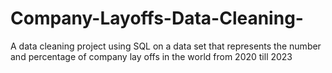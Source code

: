 # Company-Layoffs-Data-Cleaning-
A data cleaning project using SQL on a data set that represents the number and percentage of company lay offs in the world from 2020 till 2023
